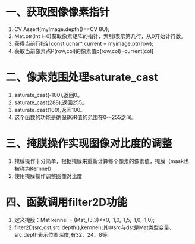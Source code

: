 # 一、获取图像像素指针
1. CV Assert(myImage.depth()==CV 8U);
2. Mat.ptr<uchar>(int i=0)获取像素矩阵的指针，索引i表示第几行，从0开始计行数。
3. 获得当前行指针const uchar* current = myimage.ptr<uchar>(row);
4. 获取当前像素点P(row,col)的像素值p(row,col)=current[col]
# 二、像素范围处理saturate_cast<uchar>
1. saturate_cast<uchar>(-100),返回0。
2. saturate_cast<uchar>(288),返回255。
3. saturate_cast<uchar>(100),返回100。
4. 这个函数的功能是确保BGR值的范围在0～255之间。
# 三、掩膜操作实现图像对比度的调整
1. 掩膜操作十分简单，根据掩膜来重新计算每个像素的像素值，掩膜（mask也被称为Kernnel）
2. 使用掩膜操作调整图像对比度

# 四、函数调用filter2D功能
1. 定义掩膜：Mat kennel = (Mat_<char>(3,3)<<0,-1,0,-1,5,-1,0,-1,0);
2. filter2D(src,dst,src.depth(),kernnel);其中src与dst是Mat类型变量、src.depth表示位图深度,有32、24、8等。
